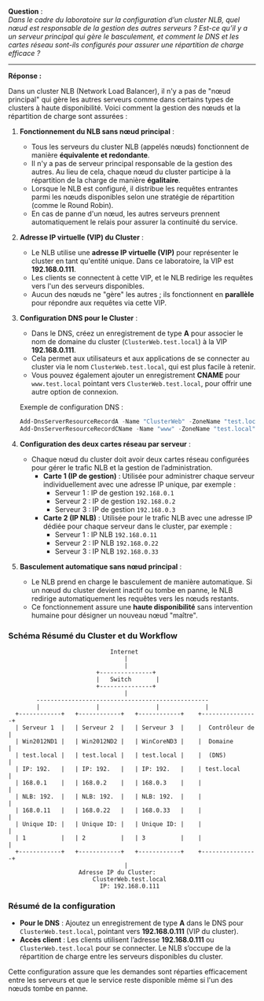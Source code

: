 **Question** :  
*Dans le cadre du laboratoire sur la configuration d’un cluster NLB, quel nœud est responsable de la gestion des autres serveurs ? Est-ce qu’il y a un serveur principal qui gère le basculement, et comment le DNS et les cartes réseau sont-ils configurés pour assurer une répartition de charge efficace ?*

---

**Réponse :**

Dans un cluster NLB (Network Load Balancer), il n'y a pas de "nœud principal" qui gère les autres serveurs comme dans certains types de clusters à haute disponibilité. Voici comment la gestion des nœuds et la répartition de charge sont assurées :

1. **Fonctionnement du NLB sans nœud principal** :
   - Tous les serveurs du cluster NLB (appelés nœuds) fonctionnent de manière **équivalente et redondante**.
   - Il n'y a pas de serveur principal responsable de la gestion des autres. Au lieu de cela, chaque nœud du cluster participe à la répartition de la charge de manière **égalitaire**.
   - Lorsque le NLB est configuré, il distribue les requêtes entrantes parmi les nœuds disponibles selon une stratégie de répartition (comme le Round Robin).
   - En cas de panne d'un nœud, les autres serveurs prennent automatiquement le relais pour assurer la continuité du service.

2. **Adresse IP virtuelle (VIP) du Cluster** :
   - Le NLB utilise une **adresse IP virtuelle (VIP)** pour représenter le cluster en tant qu'entité unique. Dans ce laboratoire, la VIP est **192.168.0.111**.
   - Les clients se connectent à cette VIP, et le NLB redirige les requêtes vers l'un des serveurs disponibles.
   - Aucun des nœuds ne "gère" les autres ; ils fonctionnent en **parallèle** pour répondre aux requêtes via cette VIP.

3. **Configuration DNS pour le Cluster** :
   - Dans le DNS, créez un enregistrement de type **A** pour associer le nom de domaine du cluster (`ClusterWeb.test.local`) à la VIP **192.168.0.111**.
   - Cela permet aux utilisateurs et aux applications de se connecter au cluster via le nom `ClusterWeb.test.local`, qui est plus facile à retenir.
   - Vous pouvez également ajouter un enregistrement **CNAME** pour `www.test.local` pointant vers `ClusterWeb.test.local`, pour offrir une autre option de connexion.

   Exemple de configuration DNS :
   ```powershell
   Add-DnsServerResourceRecordA -Name "ClusterWeb" -ZoneName "test.local" -IPv4Address "192.168.0.111"
   Add-DnsServerResourceRecordCName -Name "www" -ZoneName "test.local" -HostNameAlias "ClusterWeb.test.local"
   ```

4. **Configuration des deux cartes réseau par serveur** :
   - Chaque nœud du cluster doit avoir deux cartes réseau configurées pour gérer le trafic NLB et la gestion de l’administration.
     - **Carte 1 (IP de gestion)** : Utilisée pour administrer chaque serveur individuellement avec une adresse IP unique, par exemple :
       - Serveur 1 : IP de gestion `192.168.0.1`
       - Serveur 2 : IP de gestion `192.168.0.2`
       - Serveur 3 : IP de gestion `192.168.0.3`
     - **Carte 2 (IP NLB)** : Utilisée pour le trafic NLB avec une adresse IP dédiée pour chaque serveur dans le cluster, par exemple :
       - Serveur 1 : IP NLB `192.168.0.11`
       - Serveur 2 : IP NLB `192.168.0.22`
       - Serveur 3 : IP NLB `192.168.0.33`

5. **Basculement automatique sans nœud principal** :
   - Le NLB prend en charge le basculement de manière automatique. Si un nœud du cluster devient inactif ou tombe en panne, le NLB redirige automatiquement les requêtes vers les nœuds restants.
   - Ce fonctionnement assure une **haute disponibilité** sans intervention humaine pour désigner un nouveau nœud "maître".

### Schéma Résumé du Cluster et du Workflow

```
                             Internet
                                 |
                                 |
                         +---------------+
                         |   Switch       |
                         +---------------+
                                 |
        -------------------------------------------------
        |                |                |             |
  +------------+   +------------+   +------------+    +----------------+
  | Serveur 1  |   | Serveur 2  |   | Serveur 3  |    |  Contrôleur de |
  | Win2012ND1 |   | Win2012ND2 |   | WinCoreND3 |    |  Domaine       |
  | test.local |   | test.local |   | test.local |    |  (DNS)         |
  | IP: 192.   |   | IP: 192.   |   | IP: 192.   |    | test.local     |
  | 168.0.1    |   | 168.0.2    |   | 168.0.3    |    |                |
  | NLB: 192.  |   | NLB: 192.  |   | NLB: 192.  |    |                |
  | 168.0.11   |   | 168.0.22   |   | 168.0.33   |    |                |
  | Unique ID: |   | Unique ID: |   | Unique ID: |    |                |
  | 1          |   | 2          |   | 3          |    |                |
  +------------+   +------------+   +------------+    +----------------+
                                 |
                    Adresse IP du Cluster:
                        ClusterWeb.test.local
                          IP: 192.168.0.111
```

### Résumé de la configuration

- **Pour le DNS** : Ajoutez un enregistrement de type **A** dans le DNS pour `ClusterWeb.test.local`, pointant vers **192.168.0.111** (VIP du cluster).
- **Accès client** : Les clients utilisent l’adresse **192.168.0.111** ou `ClusterWeb.test.local` pour se connecter. Le NLB s’occupe de la répartition de charge entre les serveurs disponibles du cluster.
  
Cette configuration assure que les demandes sont réparties efficacement entre les serveurs et que le service reste disponible même si l'un des nœuds tombe en panne.

